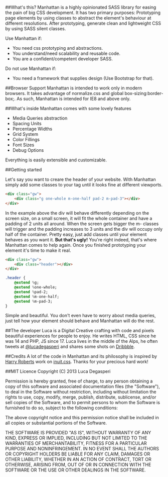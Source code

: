 ##What's this?
Manhattan is a highly opinionated SASS library for easing the pain of big CSS development. It has two primary purposes: Prototyping page elements by using classes to abstract the element's behaviour at different resolutions. After prototyping, generate clean and lightweight CSS by using SASS silent classes.

Use Manhattan if:
- You need css prototyping and abstractions.
- You understand/need scalability and reusable code.
- You are a confident/competent developer SASS.

Do not use Manhattan if:
- You need a framework that supplies design (Use Bootstrap for that).

##Browser Support
Manhattan is intended to work only in modern browsers. It takes advantage of normalize.css and global box-sizing:border-box;. As such, Manhattan is intended for IE8 and above only.

##What's inside
Manhattan comes with some lovely features
- Media Queries abstraction
- Spacing Units
- Percentage Widths
- Grid System
- Color Fillings
- Font Sizes
- Debug Options

Everything is easily extensible and customizable. 

##Getting started

Let's say you want to creare the header of your website. With Manhattan simply add some classes to your tag until it looks fine at different viewports.

```html
<div class="gw">
	<div class="g one-whole m-one-half pad-2 m-pad-3"></div>
</div>
```
In the example above the div will behave differently depending on the screen size, on a small screen, it will fit the whole container and have a padding of 2 units all around. When the screen gets bigger the m- classes will trigger and the padding increases to 3 units and the div will occupy only half of the container. Pretty easy, just add classes until your element behaves as you want it.
**But that's ugly!**
You're right indeed, that's where Manhattan comes to help again.
Once you finished prototyping your element it's time to make it real.
```html
<div class="gw">
	<div class="header"></div>
</div>
```
```sass
.header {
	@extend %g;
	@extend %one-whole;
	@extend %pad-2;
	@extend %m-one-half;
	@extend %m-pad-3;
}
```
Simple and beautiful. You don't even have to worry about media queries, just tell how your element should behave and Manhattan will do the rest.

##The developer
Luca is a Digital Creative crafting with code and pixels beautiful experiences for people to enjoy. He writes HTML, CSS since he was 14 and PHP, JS since 17. Luca lives in the middle of the Alps, he often tweets at [@lucadegasperi](http://twitter.com/lucadegasperi "Luca Degasperi on Twitter") and shares some shots on [Dribbble](http://dribbble.com/lucadegasperi "Luca Degasperi on Dribbble").

##Credits
A lot of the code in Manhattan and its philosophy is inspired by [Harry Roberts](http://csswizardry.com "Harry Robert's Website") work on [inuit.css](https://github.com/csswizardry/inuit.css/ "inuit.css"). Thanks for your precious hard work!

##MIT Licence
Copyright (C) 2013 Luca Degasperi

Permission is hereby granted, free of charge, to any person obtaining a copy of this software and associated documentation files (the "Software"), to deal in the Software without restriction, including without limitation the rights to use, copy, modify, merge, publish, distribute, sublicense, and/or sell copies of the Software, and to permit persons to whom the Software is furnished to do so, subject to the following conditions:

The above copyright notice and this permission notice shall be included in all copies or substantial portions of the Software.

THE SOFTWARE IS PROVIDED "AS IS", WITHOUT WARRANTY OF ANY KIND, EXPRESS OR IMPLIED, INCLUDING BUT NOT LIMITED TO THE WARRANTIES OF MERCHANTABILITY, FITNESS FOR A PARTICULAR PURPOSE AND NONINFRINGEMENT. IN NO EVENT SHALL THE AUTHORS OR COPYRIGHT HOLDERS BE LIABLE FOR ANY CLAIM, DAMAGES OR OTHER LIABILITY, WHETHER IN AN ACTION OF CONTRACT, TORT OR OTHERWISE, ARISING FROM, OUT OF OR IN CONNECTION WITH THE SOFTWARE OR THE USE OR OTHER DEALINGS IN THE SOFTWARE.